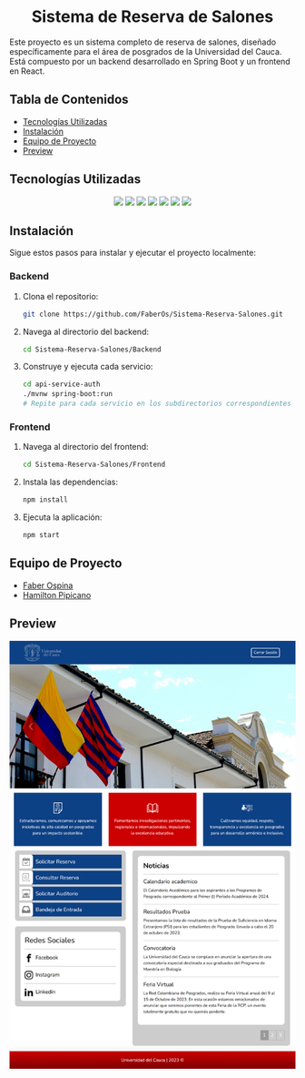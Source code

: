 <h1 align="center">
  Sistema de Reserva de Salones
</h1>

Este proyecto es un sistema completo de reserva de salones, diseñado específicamente para el área de posgrados de la Universidad del Cauca. Está compuesto por un backend desarrollado en Spring Boot y un frontend en React.

## Tabla de Contenidos

- [Tecnologías Utilizadas](#tecnologías-utilizadas)
- [Instalación](#instalación)
- [Equipo de Proyecto](#equipo-de-proyecto)
- [Preview](#preview)

## Tecnologías Utilizadas

<p align="center">
   <img src="https://img.shields.io/badge/Java-ED8B00?style=for-the-badge&logo=java&logoColor=white">
   <img src="https://img.shields.io/badge/Spring_Boot-6DB33F?style=for-the-badge&logo=spring-boot&logoColor=white"/>
   <img src="https://img.shields.io/badge/React-20232A?style=for-the-badge&logo=react&logoColor=61DAFB">
   <img src="https://img.shields.io/badge/JavaScript-F7DF1E?style=for-the-badge&logo=javascript&logoColor=black">
   <img src="https://img.shields.io/badge/HTML5-E34F26?style=for-the-badge&logo=html5&logoColor=white">
   <img src="https://img.shields.io/badge/CSS3-1572B6?style=for-the-badge&logo=css3&logoColor=white"/>
   <img src="https://img.shields.io/badge/Bootstrap-563D7C?style=for-the-badge&logo=bootstrap&logoColor=white"/>
</p>

## Instalación

Sigue estos pasos para instalar y ejecutar el proyecto localmente:

### Backend

1. Clona el repositorio:
   ```sh
   git clone https://github.com/FaberOs/Sistema-Reserva-Salones.git
   ```
2. Navega al directorio del backend:
   ```sh
   cd Sistema-Reserva-Salones/Backend
   ```
3. Construye y ejecuta cada servicio:
   ```sh
   cd api-service-auth
   ./mvnw spring-boot:run
   # Repite para cada servicio en los subdirectorios correspondientes
   ```

### Frontend

1. Navega al directorio del frontend:
   ```sh
   cd Sistema-Reserva-Salones/Frontend
   ```
2. Instala las dependencias:
   ```sh
   npm install
   ```
3. Ejecuta la aplicación:
   ```sh
   npm start
   ```

## Equipo de Proyecto

- [Faber Ospina](https://github.com/FaberOs)
- [Hamilton Pipicano](https://github.com/HamiltonP2018)

## Preview

<p align="center">
  <img src="./Frontend/src/imagenes/preview.png">
</p>
